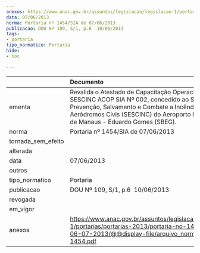 ```yaml
---
anexos: https://www.anac.gov.br/assuntos/legislacao/legislacao-1/portarias/portarias-2013/portaria-no-1454-sia-de-06-07-2013/@@display-file/arquivo_norma/PA2013-1454.pdf
data: 07/06/2013
norma: Portaria nº 1454/SIA de 07/06/2013
publicacao: DOU Nº 109, S/1, p.6  10/06/2013
tags:
- portaria
tipo_normatico: Portaria
hide: 
- toc 
 
---
```


|                    | Documento                                                                                                                                                                                                                                    |
|:-------------------|:---------------------------------------------------------------------------------------------------------------------------------------------------------------------------------------------------------------------------------------------|
| ementa             | Revalida o Atestado de Capacitação Operacional (ACOP) SESCINC ACOP SIA Nº 002, concedido ao Serviço de Prevenção, Salvamento e Combate a Incêndio em Aeródromos Civis (SESCINC) do Aeroporto Internacional de Manaus - Eduardo Gomes (SBEG). |
| norma              | Portaria nº 1454/SIA de 07/06/2013                                                                                                                                                                                                           |
| tornada_sem_efeito |                                                                                                                                                                                                                                              |
| alterada           |                                                                                                                                                                                                                                              |
| data               | 07/06/2013                                                                                                                                                                                                                                   |
| outros             |                                                                                                                                                                                                                                              |
| tipo_normatico     | Portaria                                                                                                                                                                                                                                     |
| publicacao         | DOU Nº 109, S/1, p.6  10/06/2013                                                                                                                                                                                                             |
| revogada           |                                                                                                                                                                                                                                              |
| em_vigor           |                                                                                                                                                                                                                                              |
| anexos             | https://www.anac.gov.br/assuntos/legislacao/legislacao-1/portarias/portarias-2013/portaria-no-1454-sia-de-06-07-2013/@@display-file/arquivo_norma/PA2013-1454.pdf                                                                            |